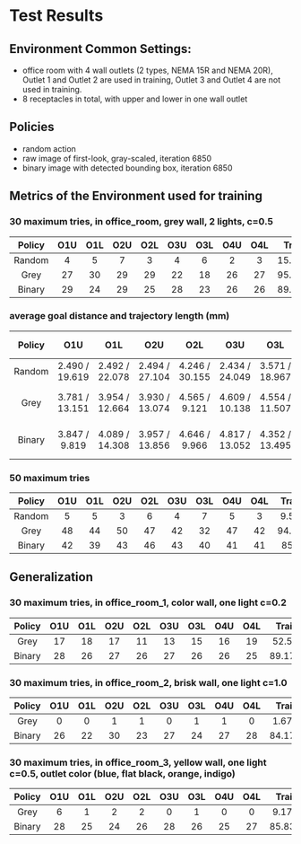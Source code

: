 # Test Results
## Environment Common Settings:
- office room with 4 wall outlets (2 types, NEMA 15R and NEMA 20R), Outlet 1 and Outlet 2 are used in training, Outlet 3 and Outlet 4 are not used in training.
- 8 receptacles in total, with upper and lower in one wall outlet

## Policies
- random action
- raw image of first-look, gray-scaled, iteration 6850
- binary image with detected bounding box, iteration 6850

## Metrics of the Environment used for training
### 30 maximum tries, in office_room, grey wall, 2 lights, c=0.5
| Policy | **O1U** | **O1L** | **O2U** | **O2L** | O3U | O3L | O4U | O4L | **Train** | Test | Overall |
|:---:|:---:|:---:|:---:|:---:|:---:|:---:|:---:|:---:|:---:|:---:|:---:|
| Random | 4 | 5 | 7 | 3 | 4 | 6 | 2 | 3 | 15.83% | 12.5% | 14.17% |
| Grey | 27 | 30 | 29 | 29 | 22 | 18 | 26 | 27 | 95.83% | 77.5% | 86.67% |
| Binary | 29 | 24 | 29 | 25 | 28 | 23 | 26 | 26 | 89.17% | 85.83% | 87.5% |

### average goal distance and trajectory length (mm)
| Policy | O1U | O1L | O2U | O2L | O3U | O3L | O4U | O4L | Overall Ratio |
|:---:|:---:|:---:|:---:|:---:|:---:|:---:|:---:|:---:|:---:|
| Random | 2.490 / 19.619 | 2.492 / 22.078 | 2.494 / 27.104 | 4.246 / 30.155 | 2.434 / 24.049| 3.571 / 18.967 | 0.848 / 29.579 | 3.870 / 24.526 | 0.11447 |
| Grey | 3.781 / 13.151 | 3.954 / 12.664 | 3.930 / 13.074 | 4.565 / 9.121 | 4.609 / 10.138 | 4.554 / 11.507 | 4.017 / 13.473 | 4.383 / 10.849| 33.793 / 93.997 (0.35959) |
| Binary | 3.847 / 9.819 | 4.089 / 14.308 | 3.957 / 13.856 | 4.646 / 9.966 | 4.817 / 13.052 | 4.352 / 13.495 | 3.965 / 13.642 | 4.411 / 13.202 | 34.084 / 101.34 (0.33633) |

### 50 maximum tries
| Policy | **O1U** | **O1L** | **O2U** | **O2L** | O3U | O3L | O4U | O4L | **Train** | Test | Overall |
|:---:|:---:|:---:|:---:|:---:|:---:|:---:|:---:|:---:|:---:|:---:|:---:|
| Random | 5 | 5 | 3 | 6 | 4 | 7 | 5 | 3 | 9.5% | 9.5% | 9.5% | 3.348 | 17.3 |
| Grey | 48 | 44 | 50 | 47 | 42 | 32 | 47 | 42 | 94.5% | 81.5% | 88% | 4.49 | 10.85 |
| Binary | 42 | 39 | 43 | 46 | 43 | 40 | 41 | 41 | 85% | 82.5% | 83.75% | 4.29 | 11.48 |

## Generalization
### 30 maximum tries, in office_room_1, color wall, one light c=0.2
| Policy | **O1U** | **O1L** | **O2U** | **O2L** | O3U | O3L | O4U | O4L | **Train** | Test | Overall |
|:---:|:---:|:---:|:---:|:---:|:---:|:---:|:---:|:---:|:---:|:---:|:---:|
| Grey | 17 | 18 | 17 | 11 | 13 | 15 | 16 | 19 | 52.5% | 52.5% | 52.5% |
| Binary | 28 | 26 | 27 | 26 | 27 | 26 | 26 | 25 | 89.17% | 86.67% | 87.92% |

### 30 maximum tries, in office_room_2, brisk wall, one light c=1.0
| Policy | **O1U** | **O1L** | **O2U** | **O2L** | O3U | O3L | O4U | O4L | **Train** | Test | Overall |
|:---:|:---:|:---:|:---:|:---:|:---:|:---:|:---:|:---:|:---:|:---:|:---:|
| Grey | 0 | 0 | 1 | 1 | 0 | 1 | 1 | 0 | 1.67% | 1.67% | 1.67% |
| Binary | 26 | 22 | 30 | 23 | 27 | 24 | 27 | 28 | 84.17% | 88.33% | 86.25% |

### 30 maximum tries, in office_room_3, yellow wall, one light c=0.5, outlet color (blue, flat black, orange, indigo)
| Policy | **O1U** | **O1L** | **O2U** | **O2L** | O3U | O3L | O4U | O4L | **Train** | Test | Overall |
|:---:|:---:|:---:|:---:|:---:|:---:|:---:|:---:|:---:|:---:|:---:|:---:|
| Grey | 6 | 1 | 2 | 2 | 0 | 1 | 0 | 0 | 9.17% | 0.83% | 5% |
| Binary | 28 | 25 | 24 | 26 | 28 | 26 | 25 | 27 | 85.83% | 88.33% | 87.08% |

